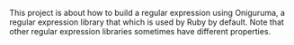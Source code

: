This project is about how to build a regular expression using Oniguruma, a regular expression library that which is used by Ruby by default. Note that other regular expression libraries sometimes have different properties.
